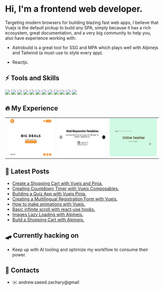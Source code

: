 # Hi, I'm a frontend web developer.
Targeting modern browsers for building blazing fast web apps, I believe that Vuejs is the default pickup to build any SPA, simply because it has a rich ecosystem, great documentation, and a very big community to help you, also have experience working with:

- Astrobuild is a great tool for SSG and MPA which plays well with Alpinejs and Tailwind (a must-use to style every app).

- Reactjs.

## :zap: Tools and Skills
<img src="https://cdn.cdnlogo.com/logos/h/84/html.svg" width="24" />  <img src="https://cdn.cdnlogo.com/logos/c/18/css.svg" width="24" />  <img src="https://cdn.cdnlogo.com/logos/j/44/javascript.svg" width="26" />  <img src="https://cdn.cdnlogo.com/logos/n/88/nodejs.svg" width="72" />  <img src="https://astro.build/assets/press/full-logo-light.svg" width="75" /> 
<img src="https://alpinejs.dev/alpine_long.svg" width="120" />  <img src="https://cdn.cdnlogo.com/logos/t/58/tailwind-css.svg" width="30" />  <img src="https://cdn.cdnlogo.com/logos/s/90/sass.svg" width="32" />  <img src="https://cdn.cdnlogo.com/logos/r/63/react.svg" width="24" />  <img src="https://cdn.cdnlogo.com/logos/r/37/redux.svg" width="30" />  <img src="https://www.vectorlogo.zone/logos/vuejs/vuejs-icon.svg" width="24" />  <img src="https://pinia.vuejs.org/logo.svg" width="20" />

## :fire: My Experience
<table>
  <tr>
    <td valign="center">
      <a href="https://github.com/andrew-zachary/big-deals">
        <img width="180" height="125" src="./big-deals.jpeg"/>
      </a>
    </td>
    <td valign="center">
      <a href="https://github.com/andrew-zachary/html-responsive-templates">
        <img width="180" height="125" src="./html-responsive-templates.jpeg"/>
      </a>
    </td>
    <td valign="center">
      <a href="https://github.com/andrew-zachary/online-teacher">
        <img width="180" height="125" src="./online-teacher.jpeg"/>
      </a>
    </td>
  </tr>
</table>

## :gem: Latest Posts
- <a href="https://dev.to/andrewzach/create-a-shopping-cart-with-vuejs-and-pinia-1ooc">Create a Shopping Cart with Vuejs and Pinia.</a>
- <a href="https://dev.to/andrewzach/creating-countdown-timer-with-vuejs-composables-m52">Creating Countdown Timer with Vuejs Composables.</a>
- <a href="https://dev.to/andrewzach/building-a-quiz-app-with-vuejs-pinia-12d6">Building a Quiz App with Vuejs Pinia.</a>
- <a href="https://dev.to/andrewzach/creating-a-multilingual-registration-form-with-vuejs-vee-validate-and-vue-i18n-c07">Creating a Multilingual Registration Form with Vuejs.</a>
- <a href="https://dev.to/andrewzach/how-to-make-animations-with-vuejs-jp2">How to make animations with Vuejs.</a>
- <a href="https://dev.to/andrewzach/basic-infinite-scroll-with-react-use-hooks-447l">Basic infinite scroll with react-use hooks.</a>
- <a href="https://dev.to/andrewzach/hard-time-with-image-attribute-loadinglazy-alpinejs-can-help-4a05">Images Lazy Loading with Alpinejs.</a>
- <a href="https://dev.to/andrewzach/build-a-shopping-cart-with-alpinejs-3nkb">Build a Shopping Cart with Alpinejs.</a>


## :skateboard: Currently hacking on
- Keep up with AI tooling and optimize my workflow to consume their power.

## :speech_balloon: Contacts
- :envelope: andrew.saeed.zachary@gmail